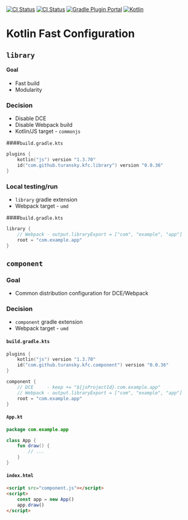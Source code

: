[![CI Status](https://github.com/turansky/kfc-plugins/workflows/CI/badge.svg)](https://github.com/turansky/kfc-plugins/actions)
[![CI Status](https://github.com/turansky/kfc-plugins/workflows/gradle%20plugin/badge.svg)](https://github.com/turansky/kfc-plugins/actions)
[![Gradle Plugin Portal](https://img.shields.io/maven-metadata/v/https/plugins.gradle.org/m2/com/github/turansky/kfc/root/com.github.turansky.kfc.root.gradle.plugin/maven-metadata.xml.svg?label=plugin&logo=gradle)](https://plugins.gradle.org/plugin/com.github.turansky.kfc.root)
[![Kotlin](https://img.shields.io/badge/kotlin-1.3.61-blue.svg?logo=kotlin)](http://kotlinlang.org)

# Kotlin Fast Configuration

## `library`

#### Goal
* Fast build
* Modularity

### Decision
* Disable DCE
* Disable Webpack build
* Kotlin/JS target - `commonjs` 

####`build.gradle.kts`
```Kotlin
plugins {
    kotlin("js") version "1.3.70" 
    id("com.github.turansky.kfc.library") version "0.0.36"
}
```

### Local testing/run
* `library` gradle extension
* Webpack target - `umd`

####`build.gradle.kts`
```Kotlin
library {
    // Webpack - output.libraryExport = ["com", "example", "app"]
    root = "com.example.app"
}
```

## `component`

### Goal
* Common distribution configuration for DCE/Webpack

### Decision
* `component` gradle extension
* Webpack target - `umd` 

#### `build.gradle.kts`
```Kotlin
plugins {
    kotlin("js") version "1.3.70" 
    id("com.github.turansky.kfc.component") version "0.0.36"
}

component {
    // DCE     - keep += "${jsProjectId}.com.example.app"
    // Webpack - output.libraryExport = ["com", "example", "app"]
    root = "com.example.app"
}
```

#### `App.kt`
```Kotlin
package com.example.app

class App {
    fun draw() { 
        // ...
    }
}
```

#### `index.html`
```HTML
<script src="component.js"></script>
<script>
    const app = new App()
    app.draw()
</script>
```
